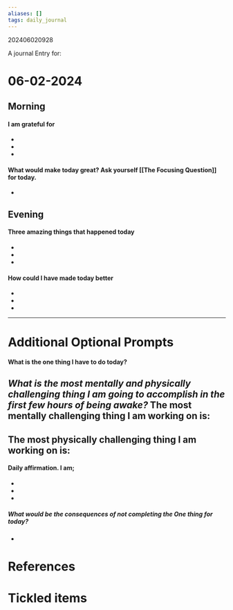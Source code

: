 ```yaml
---
aliases: []
tags: daily_journal
---
```

202406020928

A journal Entry for:
# 06-02-2024


## Morning
#### **I am grateful for**
-
-
-


#### What would make today great? Ask yourself [[The Focusing Question]] for today.
-

## Evening
#### **Three amazing things that happened today**
-
-
-

#### How could I have made today better
-
-
-

---
# Additional Optional Prompts

#### What is the one thing I have to do today? 
***What is the most mentally and physically challenging thing I am going to accomplish in the first few hours of being awake?***
The most mentally challenging thing I am working on is:
- 

The most physically challenging thing I am working on is:
-

#### Daily affirmation. I am;
-
-
-


##### What would be the consequences of not completing the One thing for today?
- 

# References

# Tickled items 